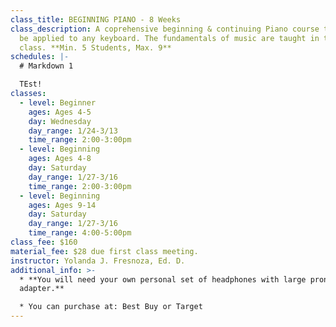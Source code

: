 ```yaml
---
class_title: BEGINNING PIANO - 8 Weeks
class_description: A coprehensive beginning & continuing Piano course that can
  be applied to any keyboard. The fundamentals of music are taught in this fun
  class. **Min. 5 Students, Max. 9**
schedules: |-
  # Markdown 1

  TEst!
classes:
  - level: Beginner
    ages: Ages 4-5
    day: Wednesday
    day_range: 1/24-3/13
    time_range: 2:00-3:00pm
  - level: Beginning
    ages: Ages 4-8
    day: Saturday
    day_range: 1/27-3/16
    time_range: 2:00-3:00pm
  - level: Beginning
    ages: Ages 9-14
    day: Saturday
    day_range: 1/27-3/16
    time_range: 4:00-5:00pm
class_fee: $160
material_fee: $28 due first class meeting.
instructor: Yolanda J. Fresnoza, Ed. D.
additional_info: >-
  * **You will need your own personal set of headphones with large prong
  adapter.**

  * You can purchase at: Best Buy or Target
---
```

